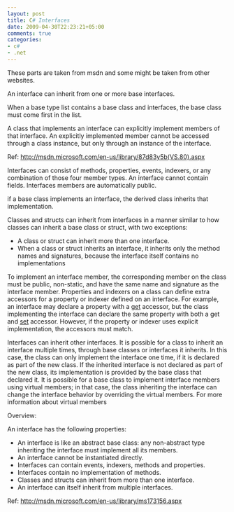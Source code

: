 ```yaml
---
layout: post
title: C# Interfaces
date: 2009-04-30T22:23:21+05:00
comments: true
categories:
- c#
- .net
---
```

These parts are taken from msdn and some might be taken from other websites.

An interface can inherit from one or more base interfaces.

When a base type list contains a base class and interfaces, the base class must come first in the list.

A class that implements an interface can explicitly implement members of that interface. An explicitly implemented member cannot be accessed through a class instance, but only through an instance of the interface.

Ref: <a href="http://msdn.microsoft.com/en-us/library/87d83y5b(VS.80).aspx">http://msdn.microsoft.com/en-us/library/87d83y5b(VS.80).aspx</a>

Interfaces can consist of methods, properties, events, indexers, or any combination of those four member types. An interface cannot contain fields. Interfaces members are automatically public.

if a base class implements an interface, the derived class inherits that implementation.

Classes and structs can inherit from interfaces in a manner similar to how classes can inherit a base class or struct, with two exceptions:
<ul>
	<li>A class or struct can inherit more than one interface.</li>
	<li>When a class or struct inherits an interface, it inherits only the method names and signatures, because the interface itself contains no implementations</li>
</ul>
To implement an interface member, the corresponding member on the class must be public, non-static, and have the same name and signature as the interface member. Properties and indexers on a class can define extra accessors for a property or indexer defined on an interface. For example, an interface may declare a property with a <a id="ctl00_MTContentSelector1_mainContentContainer_ctl06" onclick="javascript:Track('ctl00_MTContentSelector1_mainContentContainer_ctl00|ctl00_MTContentSelector1_mainContentContainer_ctl06',this);" href="http://msdn.microsoft.com/en-us/library/ms228503.aspx">get</a> accessor, but the class implementing the interface can declare the same property with both a <span><span>get</span></span> and <a id="ctl00_MTContentSelector1_mainContentContainer_ctl07" onclick="javascript:Track('ctl00_MTContentSelector1_mainContentContainer_ctl00|ctl00_MTContentSelector1_mainContentContainer_ctl07',this);" href="http://msdn.microsoft.com/en-us/library/ms228368.aspx">set</a> accessor. However, if the property or indexer uses explicit implementation, the accessors must match.

Interfaces can inherit other interfaces. It is possible for a class to inherit an interface multiple times, through base classes or interfaces it inherits. In this case, the class can only implement the interface one time, if it is declared as part of the new class. If the inherited interface is not declared as part of the new class, its implementation is provided by the base class that declared it. It is possible for a base class to implement interface members using virtual members; in that case, the class inheriting the interface can change the interface behavior by overriding the virtual members. For more information about virtual members

Overview:

An interface has the following properties:
<ul>
	<li>An interface is like an abstract base class: any non-abstract type inheriting the interface must implement all its members.</li>
	<li>An interface cannot be instantiated directly.</li>
	<li>Interfaces can contain events, indexers, methods and properties.</li>
	<li>Interfaces contain no implementation of methods.</li>
	<li>Classes and structs can inherit from more than one interface.</li>
	<li>An interface can itself inherit from multiple interfaces.</li>
</ul>
Ref: <a href="http://msdn.microsoft.com/en-us/library/ms173156.aspx">http://msdn.microsoft.com/en-us/library/ms173156.aspx</a>
